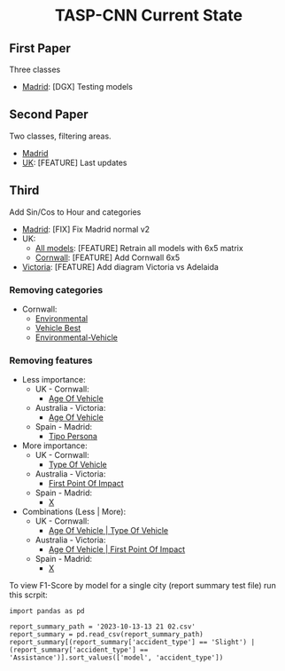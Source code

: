 
<h1 align="center">TASP-CNN Current State</h1>

## First Paper

Three classes

  - [Madrid](https://github.com/luperezsal/TASP-CNN/commit/525a28e028b495d9c0932dd692c88ad806df4de4):  [DGX] Testing models 

## Second Paper
Two classes, filtering areas.
  - [Madrid](#github-readme-profile-category)
  - [UK](https://github.com/luperezsal/TASP-CNN/commit/f8c3ab6a410e80339d937ee4055c36a7a78a3e4f):  [FEATURE] Last updates 

## Third 
Add Sin/Cos to Hour and categories
  - [Madrid](hhttps://github.com/luperezsal/TASP-CNN/commit/5850dd2f931f861cc9c385c534bcf05365bbabee): [FIX] Fix Madrid normal v2
  - UK:
    - [All models](https://github.com/luperezsal/TASP-CNN/commit/07d2b0d3f5ffbcbcd6dbae4c76b585de9b16c621): [FEATURE] Retrain all models with 6x5 matrix 
    - [Cornwall](https://github.com/luperezsal/TASP-CNN/commit/848e5e907cfa3f1e5090088acbffbb3ec162a98a): [FEATURE] Add Cornwall 6x5
  - [Victoria](https://github.com/luperezsal/TASP-CNN/commit/2a94da53c18dbe707cd8719c13cc4b9065e2ad23): [FEATURE] Add diagram Victoria vs Adelaida 


### Removing categories
  - Cornwall:
    - [Environmental](https://github.com/luperezsal/TASP-CNN/commit/43d81accfe691b92f2db2b18aa70dfb50ba7dc61)
    - [Vehicle Best](https://github.com/luperezsal/TASP-CNN/commit/82d4a5a79005f30faf94371e4508a690d7a96621)
    - [Environmental-Vehicle](https://github.com/luperezsal/TASP-CNN/commit/fb56ce81b07257d6514a355f59e1d74e756289af)

### Removing features

  - Less importance:
    - UK - Cornwall:
      - [Age Of Vehicle](https://github.com/luperezsal/TASP-CNN/commit/9c14e7fa13e5c7948e1aa35773747e95e96bf099)
    - Australia - Victoria:
      - [Age Of Vehicle](https://github.com/luperezsal/TASP-CNN/commit/2119acfede6b1295dabf69c617d2b661c7f06c4b)
    - Spain - Madrid:
      - [Tipo Persona](https://github.com/luperezsal/TASP-CNN/commit/efb5d9b0f65b360f2da924ea298826f679edc62a)
  - More importance:
    - UK - Cornwall:
      - [Type Of Vehicle](https://github.com/luperezsal/TASP-CNN/commit/48cda10ad64e76d13ff48bd30ca71820124a156d)
    - Australia - Victoria:
      - [First Point Of Impact](https://github.com/luperezsal/TASP-CNN/commit/1dbf36d70e1ce6136f6af4aca94385070616bc33)
    - Spain - Madrid:
      - [X]()
  - Combinations (Less | More):
    - UK - Cornwall:
      - [Age Of Vehicle | Type Of Vehicle](https://github.com/luperezsal/TASP-CNN/commit/788a7514415fe297afa43d8124db79622efff0be)
    - Australia - Victoria:
      - [Age Of Vehicle | First Point Of Impact](https://github.com/luperezsal/TASP-CNN/commit/95e5556662a832c6755e10812f108e2b6cfb0fb6)
    - Spain - Madrid:
      - [X]()

To view F1-Score by model for a single city (report summary test file) run this scrpit:

    import pandas as pd
    
    report_summary_path = '2023-10-13-13 21 02.csv'
    report_summary = pd.read_csv(report_summary_path)
    report_summary[(report_summary['accident_type'] == 'Slight') | (report_summary['accident_type'] == 'Assistance')].sort_values(['model', 'accident_type'])

